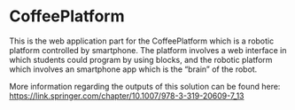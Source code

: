 # CoffeePlatform
This is the web application part for the CoffeePlatform which is a robotic platform controlled by smartphone. The platform involves a web interface in which students could program by using blocks, and the robotic platform which involves an smartphone app  which is the “brain” of the robot. 

More information regarding the outputs of this solution can be found here:
https://link.springer.com/chapter/10.1007/978-3-319-20609-7_13
